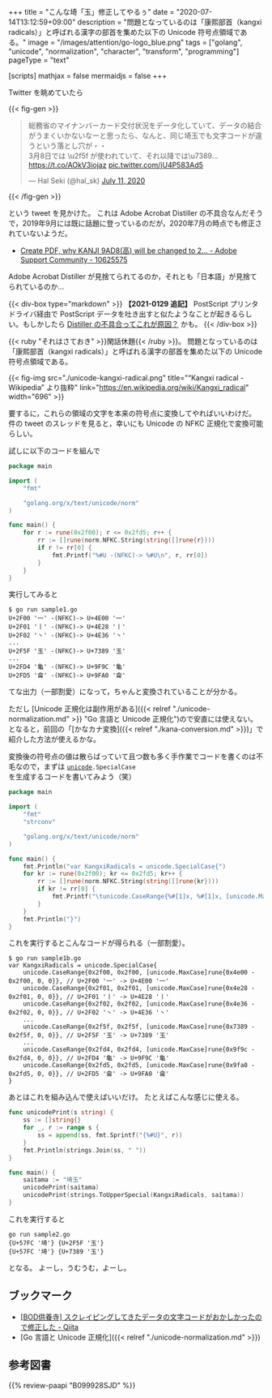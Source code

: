 +++
title = "こんな埼「玉」修正してやるぅ"
date =  "2020-07-14T13:12:59+09:00"
description = "問題となっているのは「康熙部首（kangxi radicals）」と呼ばれる漢字の部首を集めた以下の Unicode 符号点領域である。"
image = "/images/attention/go-logo_blue.png"
tags = ["golang", "unicode", "normalization", "character", "transform", "programming"]
pageType = "text"

[scripts]
  mathjax = false
  mermaidjs = false
+++

Twitter を眺めていたら

{{< fig-gen >}}
<blockquote class="twitter-tweet"><p lang="ja" dir="ltr">総務省のマイナンバーカード交付状況をデータ化していて、データの結合がうまくいかないなーと思ったら、なんと、同じ埼玉でも文字コードが違うという落とし穴が・・<br>3月8日では \u2f5f が使われていて、それ以降では\u7389…<a href="https://t.co/AOkV3iojaz">https://t.co/AOkV3iojaz</a> <a href="https://t.co/jU4P583Ad5">pic.twitter.com/jU4P583Ad5</a></p>&mdash; Hal Seki (@hal_sk) <a href="https://twitter.com/hal_sk/status/1281853581218336768?ref_src=twsrc%5Etfw">July 11, 2020</a></blockquote> {{< /fig-gen >}}

という tweet を見かけた。
これは Adobe Acrobat Distiller の不具合なんだそうで，2019年9月には既に話題に登っているのだが，2020年7月の時点でも修正されていないようだ。

- [Create PDF, why KANJI 9AD8(高) will be changed to 2... - Adobe Support Community - 10625575](https://community.adobe.com/t5/acrobat/create-pdf-why-kanji-9ad8-%E9%AB%98-will-be-changed-to-2fbc-when-meiryo-ui/td-p/10625575)

Adobe Acrobat Distiller が見捨てられてるのか，それとも「日本語」が見捨てられているのか...

{{< div-box type="markdown" >}}
**【2021-0129 追記】**
PostScript プリンタドライバ経由で PostScript データを吐き出すと似たようなことが起きるらしい。もしかしたら [Distiller の不具合ってこれが原因？](https://twitter.com/trueroad_jp/status/1354445342461235202) かも。
{{< /div-box >}}

{{< ruby "それはさておき" >}}閑話休題{{< /ruby >}}。
問題となっているのは「康熙部首（kangxi radicals）」と呼ばれる漢字の部首を集めた以下の Unicode 符号点領域である。

{{< fig-img src="./unicode-kangxi-radical.png" title="“Kangxi radical - Wikipedia” より抜粋" link="https://en.wikipedia.org/wiki/Kangxi_radical" width="696" >}}

要するに，これらの領域の文字を本来の符号点に変換してやればいいわけだ。
件の tweet のスレッドを見ると，幸いにも Unicode の NFKC 正規化で変換可能らしい。

試しに以下のコードを組んで

```go
package main

import (
    "fmt"

    "golang.org/x/text/unicode/norm"
)

func main() {
    for r := rune(0x2f00); r <= 0x2fd5; r++ {
        rr := []rune(norm.NFKC.String(string([]rune{r})))
        if r != rr[0] {
            fmt.Printf("%#U -(NFKC)-> %#U\n", r, rr[0])
        }
    }
}
```

実行してみると

```text
$ go run sample1.go 
U+2F00 '⼀' -(NFKC)-> U+4E00 '一'
U+2F01 '⼁' -(NFKC)-> U+4E28 '丨'
U+2F02 '⼂' -(NFKC)-> U+4E36 '丶'
...
U+2F5F '⽟' -(NFKC)-> U+7389 '玉'
...
U+2FD4 '⿔' -(NFKC)-> U+9F9C '龜'
U+2FD5 '⿕' -(NFKC)-> U+9FA0 '龠'
```

てな出力（一部割愛）になって，ちゃんと変換されていることが分かる。

ただし [Unicode 正規化は副作用がある]({{< relref "./unicode-normalization.md" >}} "Go 言語と Unicode 正規化")ので安直には使えない。
となると，前回の「[かなカナ変換]({{< relref "./kana-conversion.md" >}})」で紹介した方法が使えるかな。

変換後の符号点の値は散らばっていて且つ数も多く手作業でコードを書くのは不毛なので，まずは [`unicode`]`.SpecialCase` を生成するコードを書いてみよう（笑）

```go
package main

import (
    "fmt"
    "strconv"

    "golang.org/x/text/unicode/norm"
)

func main() {
    fmt.Println("var KangxiRadicals = unicode.SpecialCase{")
    for kr := rune(0x2f00); kr <= 0x2fd5; kr++ {
        rr := []rune(norm.NFKC.String(string([]rune{kr})))
        if kr != rr[0] {
            fmt.Printf("\tunicode.CaseRange{%#[1]x, %#[1]x, [unicode.MaxCase]rune{%#[2]x - %#[1]x, 0, 0}}, // %#[1]U -> %#[2]U\n", kr, rr[0])
        }
    }
    fmt.Println("}")
}
```

これを実行するとこんなコードが得られる（一部割愛）。

```text
$ go run sample1b.go
var KangxiRadicals = unicode.SpecialCase{
    unicode.CaseRange{0x2f00, 0x2f00, [unicode.MaxCase]rune{0x4e00 - 0x2f00, 0, 0}}, // U+2F00 '⼀' -> U+4E00 '一'
    unicode.CaseRange{0x2f01, 0x2f01, [unicode.MaxCase]rune{0x4e28 - 0x2f01, 0, 0}}, // U+2F01 '⼁' -> U+4E28 '丨'
    unicode.CaseRange{0x2f02, 0x2f02, [unicode.MaxCase]rune{0x4e36 - 0x2f02, 0, 0}}, // U+2F02 '⼂' -> U+4E36 '丶'
    ...
    unicode.CaseRange{0x2f5f, 0x2f5f, [unicode.MaxCase]rune{0x7389 - 0x2f5f, 0, 0}}, // U+2F5F '⽟' -> U+7389 '玉'
    ...
    unicode.CaseRange{0x2fd4, 0x2fd4, [unicode.MaxCase]rune{0x9f9c - 0x2fd4, 0, 0}}, // U+2FD4 '⿔' -> U+9F9C '龜'
    unicode.CaseRange{0x2fd5, 0x2fd5, [unicode.MaxCase]rune{0x9fa0 - 0x2fd5, 0, 0}}, // U+2FD5 '⿕' -> U+9FA0 '龠'
}
```

あとはこれを組み込んで使えばいいだけ。
たとえばこんな感じに使える。

```go {hl_lines=[12]}
func unicodePrint(s string) {
    ss := []string{}
    for _, r := range s {
        ss = append(ss, fmt.Sprintf("{%#U}", r))
    }
    fmt.Println(strings.Join(ss, " "))
}

func main() {
    saitama := "埼⽟"
    unicodePrint(saitama)
    unicodePrint(strings.ToUpperSpecial(KangxiRadicals, saitama))
}
```

これを実行すると

```text
go run sample2.go
{U+57FC '埼'} {U+2F5F '⽟'}
{U+57FC '埼'} {U+7389 '玉'}
```

となる。
よーし，うむうむ，よーし。

## ブックマーク

- [[BOD供養寺] スクレイピングしてきたデータの文字コードがおかしかったので修正した - Qiita](https://qiita.com/hal_sk/items/8a95e9daa17b500f3f27)
- [Go 言語と Unicode 正規化]({{< relref "./unicode-normalization.md" >}})

[Go]: https://go.dev/
[`strings`]: https://pkg.go.dev/strings "strings package · pkg.go.dev"
[`unicode`]: https://pkg.go.dev/unicode "unicode package · pkg.go.dev"

## 参考図書

{{% review-paapi "B099928SJD" %}} <!-- プログラミング言語Go -->
